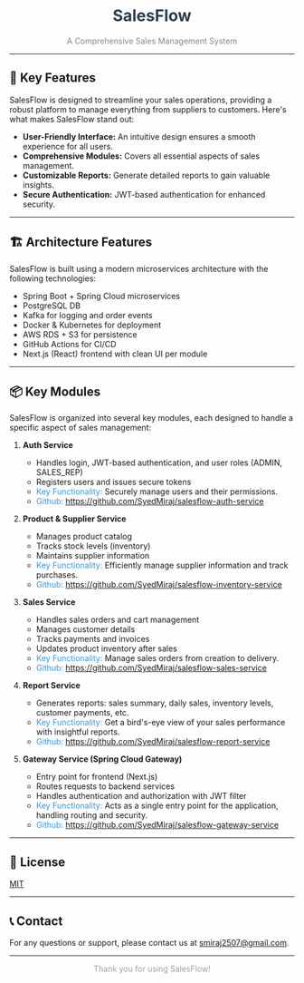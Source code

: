<div align="center">
  <h1 style="color: #2c3e50;">SalesFlow</h1>
  <p style="color: #7f8c8d;">A Comprehensive Sales Management System</p>
</div>

---

## 🌟 Key Features

SalesFlow is designed to streamline your sales operations, providing a robust platform to manage everything from suppliers to customers. Here's what makes SalesFlow stand out:

* **User-Friendly Interface:** An intuitive design ensures a smooth experience for all users.
* **Comprehensive Modules:** Covers all essential aspects of sales management.
* **Customizable Reports:** Generate detailed reports to gain valuable insights.
* **Secure Authentication:** JWT-based authentication for enhanced security.


---

## 🏗️ Architecture Features

SalesFlow is built using a modern microservices architecture with the following technologies:

* Spring Boot + Spring Cloud microservices
* PostgreSQL DB
* Kafka for logging and order events
* Docker & Kubernetes for deployment
* AWS RDS + S3 for persistence
* GitHub Actions for CI/CD
* Next.js (React) frontend with clean UI per module

---

## 📦 Key Modules

SalesFlow is organized into several key modules, each designed to handle a specific aspect of sales management:

1.  **Auth Service**
    * Handles login, JWT-based authentication, and user roles (ADMIN, SALES\_REP)
    * Registers users and issues secure tokens
    * <span style="color: #3498db;">Key Functionality:</span> Securely manage users and their permissions.
    * <span style="color: #3498db;">Github:</span> https://github.com/SyedMiraj/salesflow-auth-service

2.  **Product & Supplier Service**
    * Manages product catalog
    * Tracks stock levels (inventory)
    * Maintains supplier information
    * <span style="color: #3498db;">Key Functionality:</span> Efficiently manage supplier information and track purchases.
    * <span style="color: #3498db;">Github:</span> https://github.com/SyedMiraj/salesflow-inventory-service

3.  **Sales Service**
    * Handles sales orders and cart management
    * Manages customer details
    * Tracks payments and invoices
    * Updates product inventory after sales
    * <span style="color: #3498db;">Key Functionality:</span> Manage sales orders from creation to delivery.
    * <span style="color: #3498db;">Github:</span> https://github.com/SyedMiraj/salesflow-sales-service

4.  **Report Service**
    * Generates reports: sales summary, daily sales, inventory levels, customer payments, etc.
    * <span style="color: #3498db;">Key Functionality:</span> Get a bird's-eye view of your sales performance with insightful reports.
    * <span style="color: #3498db;">Github:</span> https://github.com/SyedMiraj/salesflow-report-service

5.  **Gateway Service (Spring Cloud Gateway)**
    * Entry point for frontend (Next.js)
    * Routes requests to backend services
    * Handles authentication and authorization with JWT filter
    * <span style="color: #3498db;">Key Functionality:</span> Acts as a single entry point for the application, handling routing and security.
    * <span style="color: #3498db;">Github:</span> https://github.com/SyedMiraj/salesflow-gateway-service

---


## 📄 License

[MIT](LICENSE)

---

## 📞 Contact

For any questions or support, please contact us at [smiraj2507@gmail.com](mailto:smiraj2507@gmail).

---

<div align="center">
  <p style="color: #95a5a6;">Thank you for using SalesFlow!</p>
</div>
